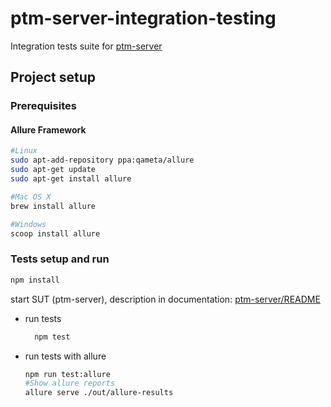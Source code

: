 # ptm-server-integration-testing
Integration tests suite for [ptm-server](https://github.com/medvecky/ptm-server)

## Project setup 

### Prerequisites

#### Allure Framework

```bash
#Linux
sudo apt-add-repository ppa:qameta/allure
sudo apt-get update 
sudo apt-get install allure
```

```bash
#Mac OS X
brew install allure
```

```bash
#Windows
scoop install allure
```
### Tests setup and run

```bash
npm install
```

start SUT (ptm-server), description in documentation:
 [ptm-server/README](https://github.com/medvecky/ptm-server/blob/master/README.md)

* run tests 

    ```bash
      npm test
    ```

* run tests with allure 

    ```bash
    npm run test:allure
    #Show allure reports  
    allure serve ./out/allure-results
    ```

